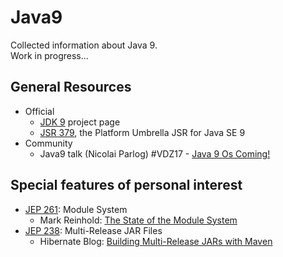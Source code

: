 # Java9

Collected information about Java 9.  
Work in progress...

## General Resources

* Official
  * [JDK 9](http://openjdk.java.net/projects/jdk9/) project page
  * [JSR 379](http://openjdk.java.net/projects/jdk9/spec/), the Platform Umbrella JSR for Java SE 9
* Community
  * Java9 talk (Nicolai Parlog) #VDZ17 - [Java 9 Os Coming!](http://slides.codefx.org/java-9/2017-02-23-voxxed-days-zuerich/index.html#/)

## Special features of personal interest
* [JEP 261](http://openjdk.java.net/jeps/261): Module System
  * Mark Reinhold: [The State of the Module System](http://openjdk.java.net/projects/jigsaw/spec/sotms/)
* [JEP 238](http://openjdk.java.net/jeps/238): Multi-Release JAR Files
  * Hibernate Blog: [Building Multi-Release JARs with Maven](http://in.relation.to/2017/02/13/building-multi-release-jars-with-maven/)
